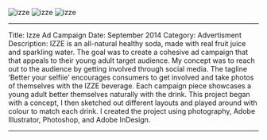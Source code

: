 ![izze](images/izze-mind.jpg)
![izze](images/izze-body.jpg)
![izze](images/izze-sole.jpg)

---

Title: Izze Ad Campaign
Date: September 2014
Category: Advertisment 
Description: IZZE is an all-natural healthy soda, made with real fruit juice and sparkling water. The goal was to create a cohesive ad campaign that that appeals to their young adult target audience. My concept was to reach out to the audience by getting involved through social media. The tagline ‘Better your selfiie’ encourages consumers to get involved and take photos of themselves with
the IZZE beverage. Each campaign piece showcases a young adult better themselves naturally with the drink. This project began with a concept, I then sketched out different layouts and played around with colour to match each drink. I created the project using photography, Adobe Illustrator, Photoshop, and Adobe InDesign.

---